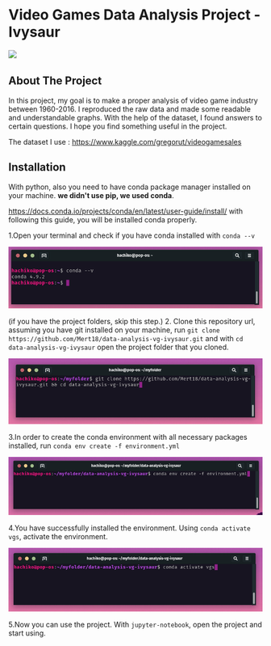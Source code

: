 # Video Games Data Analysis Project - Ivysaur

<img src="https://i.pinimg.com/originals/e7/91/72/e79172fef348260adb1de1406b332deb.png" width="250">

## About The Project

  In this project, my goal is to make a proper analysis of video game industry between 1960-2016.  I reproduced the raw data and made some readable and understandable graphs. With the help of the dataset, I found answers to certain questions. I hope you find something useful in the project.
  
  The dataset I use : https://www.kaggle.com/gregorut/videogamesales
  
  
  ## Installation
  
  With python, also you need to have conda package manager installed on your machine. **we didn't use pip, we used conda**.
  
  https://docs.conda.io/projects/conda/en/latest/user-guide/install/ with following this guide, you will be installed conda properly.
  
  
  1.Open your terminal and check if you have conda installed with ```conda --v ```
  
 ![Screenshot](/condav.png)
  
  (if you have the project folders, skip this step.)
  2. Clone this repository url, assuming you have git installed on your machine, run ```git clone https://github.com/Mert18/data-analysis-vg-ivysaur.git```
  and with ```cd data-analysis-vg-ivysaur``` open the project folder that you cloned.
  
  ![Screenshot](/clone.png)
  
  3.In order to create the conda environment with all necessary packages installed, run ```conda env create -f environment.yml```
  
  ![Screenshot](/condaenvcreate.png)
  
  4.You have successfully installed the environment. Using ```conda activate vgs```, activate the environment.
  
  ![Screenshot](/condaactivate.png)
  
  5.Now you can use the project. With ```jupyter-notebook```, open the project and start using.
   
